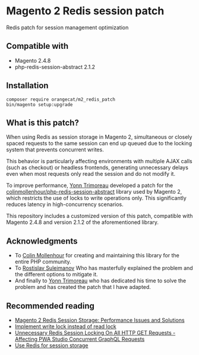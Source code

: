# Magento 2 Redis session patch

Redis patch for session management optimization

## Compatible with
- Magento 2.4.8
- php-redis-session-abstract 2.1.2

## Installation
```
composer require orangecat/m2_redis_patch
bin/magento setup:upgrade
```

## What is this patch?
When using Redis as session storage in Magento 2, simultaneous or closely spaced requests to the same session can end up queued due to the locking system that prevents concurrent writes.

This behavior is particularly affecting environments with multiple AJAX calls (such as checkout) or headless frontends, generating unnecessary delays even when most requests only read the session and do not modify it.

To improve performance, [Yonn Trimoreau](https://www.linkedin.com/in/yonn-trimoreau-3a9856110/) developed a patch for the [colinmollenhour/php-redis-session-abstract](https://github.com/colinmollenhour/php-redis-session-abstract) library used by Magento 2, which restricts the use of locks to write operations only. This significantly reduces latency in high-concurrency scenarios.

This repository includes a customized version of this patch, compatible with Magento 2.4.8 and version 2.1.2 of the aforementioned library.

## Acknowledgments

- To [Colin Mollenhour](https://www.linkedin.com/in/colinmollenhour/) for creating and maintaining this library for the entire PHP community.
- To [Rostislav Suleimanov](https://www.linkedin.com/in/rostilos/) Who has masterfully explained the problem and the different options to mitigate it.
- And finally to [Yonn Trimoreau](https://www.linkedin.com/in/yonn-trimoreau-3a9856110/) who has dedicated his time to solve the problem and has created the patch that I have adapted.

## Recommended reading

- [Magento 2 Redis Session Storage: Performance Issues and Solutions](https://www.linkedin.com/pulse/magento-2-redis-session-storage-performance-issues-suleimanov-qfdae/)
- [Implement write lock instead of read lock](https://github.com/colinmollenhour/php-redis-session-abstract/issues/50)
- [Unnecessary Redis Session Locking On All HTTP GET Requests - Affecting PWA Studio Concurrent GraphQL Requests](https://github.com/magento/magento2/issues/34758#issuecomment-1312524791)
- [Use Redis for session storage](https://experienceleague.adobe.com/en/docs/commerce-operations/configuration-guide/cache/redis/redis-session)
